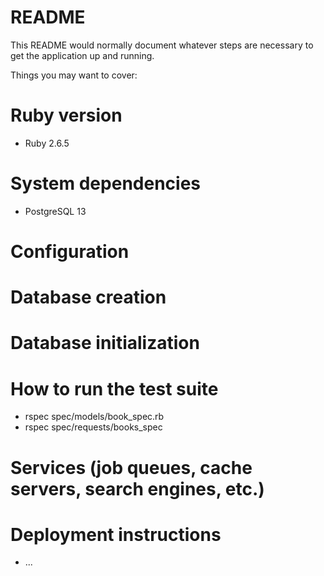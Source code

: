 # README

This README would normally document whatever steps are necessary to get the
application up and running.

Things you may want to cover:

# Ruby version

- Ruby 2.6.5

# System dependencies

- PostgreSQL 13

# Configuration

# Database creation

# Database initialization

# How to run the test suite

- rspec spec/models/book_spec.rb
- rspec spec/requests/books_spec

# Services (job queues, cache servers, search engines, etc.)

# Deployment instructions

* ...
